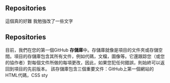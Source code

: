 ## Repositories

這個真的好難 我勉強改了一些文字

## Repositories

目前，我們在您的第一個GitHub **存儲庫**中。存儲庫就像是項目的文件夾或存儲空間。項目的存儲庫包含其所有文件，例如代碼，文檔，圖像等。它還跟踪您（或您的協作者）對每個文件所做的每項更改，因此，如果您犯任何錯誤，則始終可以返回到項目的先前版本。
該存儲庫包含三個重要文件：GitHub上第一個網站的HTML代碼，CSS sty
